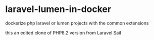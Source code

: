 # laravel-lumen-in-docker
dockerize php laravel or lumen projects with the common extensions

this an edited clone of PHP8.2 version from Laravel Sail
